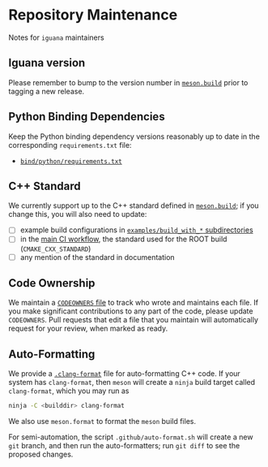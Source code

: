 # Repository Maintenance

Notes for `iguana` maintainers

## Iguana version

Please remember to bump to the version number in [`meson.build`](/meson.build) prior to tagging a new release.

## Python Binding Dependencies

Keep the Python binding dependency versions reasonably up to date in the corresponding `requirements.txt` file:

- [`bind/python/requirements.txt`](/bind/python/requirements.txt)

## C++ Standard

We currently support up to the C++ standard defined in [`meson.build`](/meson.build); if you change this, you will also need to update:
- [ ] example build configurations in [`examples/build_with_*` subdirectories](/examples)
- [ ] in the [main CI workflow](/.github/workflows/ci.yml), the standard used for the ROOT build (`CMAKE_CXX_STANDARD`)
- [ ] any mention of the standard in documentation

## Code Ownership

We maintain a [`CODEOWNERS` file](/CODEOWNERS) to track who wrote and maintains each file. If you make significant contributions to any part of the code, please update `CODEOWNERS`. Pull requests that edit a file that you maintain will automatically request for your review, when marked as ready.

## Auto-Formatting

We provide a [`.clang-format`](/.clang-format) file for auto-formatting C++ code. If your system has `clang-format`,
then `meson` will create a `ninja` build target called `clang-format`, which you may run as
```bash
ninja -C <builddir> clang-format
```
We also use `meson.format` to format the `meson` build files.

For semi-automation, the script `.github/auto-format.sh` will create a new
`git` branch, and then run the auto-formatters; run `git diff` to see the
proposed changes.
